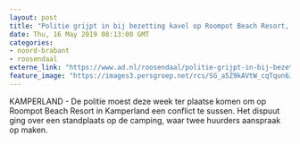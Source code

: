 ```yaml
---
layout: post
title: "Politie grijpt in bij bezetting kavel op Roompot Beach Resort, Roosendaalse meent recht te hebben op de plek"
date: Thu, 16 May 2019 08:13:00 GMT
categories: 
- noord-brabant 
- roosendaal 
externe_link: "https://www.ad.nl/roosendaal/politie-grijpt-in-bij-bezetting-kavel-op-roompot-beach-resort-roosendaalse-meent-recht-te-hebben-op-de-plek~a4e3149a/"
feature_image: "https://images3.persgroep.net/rcs/SG_a5Z9kAVtW_cqTqun6J2y9FqE/diocontent/148447962/_fitwidth/400/?appId=21791a8992982cd8da851550a453bd7f&quality=0.7"
---
```


KAMPERLAND - De politie moest deze week ter plaatse komen om op Roompot Beach Resort in Kamperland een conflict te sussen. Het dispuut ging over een standplaats op de camping, waar twee huurders aanspraak op maken.
